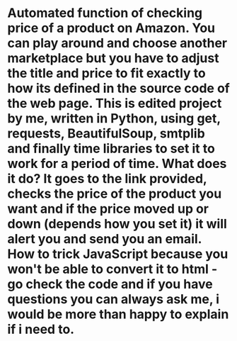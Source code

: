 # Automated function of checking price of a product on Amazon. You can play around and choose another marketplace but you have to adjust the title and price to fit exactly to how its defined in the source code of the web page. This is edited project by me, written in Python, using get, requests, BeautifulSoup, smtplib and finally time libraries to set it to work for a period of time. What does it do? It goes to the link provided, checks the price of the product you want and if the price moved up or down (depends how you set it) it will alert you and send you an email. How to trick JavaScript because you won't be able to convert it to html - go check the code and if you have questions you can always ask me, i would be more than happy to explain if i need to.
